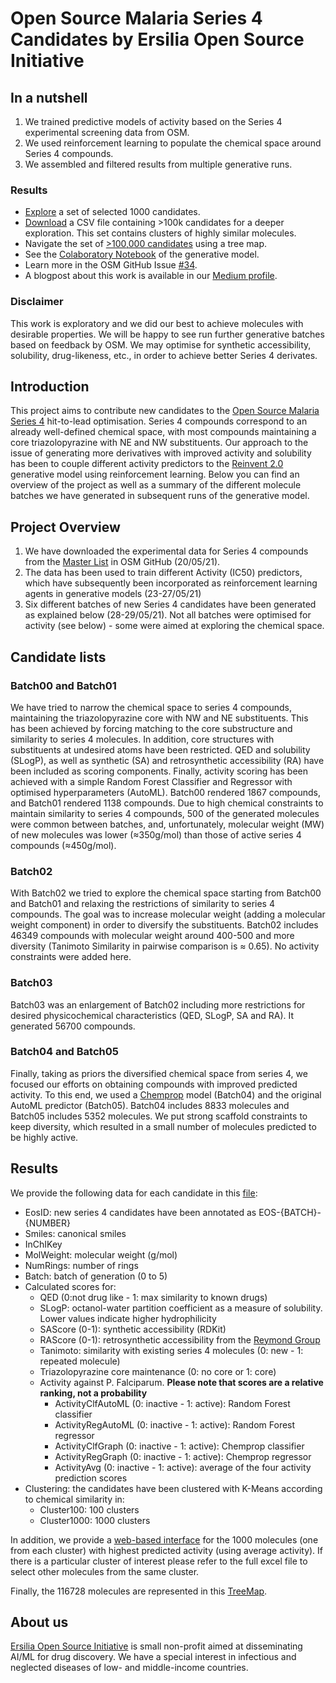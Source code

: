 # Open Source Malaria Series 4 Candidates by Ersilia Open Source Initiative

## In a nutshell

1. We trained predictive models of activity based on the Series 4 experimental screening data from OSM.
2. We used reinforcement learning to populate the chemical space around Series 4 compounds.
3. We assembled and filtered results from multiple generative runs.

### Results

* [Explore](https://share.streamlit.io/ersilia-os/osm-series4-candidates/main/app.py) a set of selected 1000 candidates.
* [Download](https://github.com/ersilia-os/osm-series4-candidates/blob/main/postprocess/210530_EOSI_OSM_Series4_All.csv) a CSV file containing >100k candidates for a deeper exploration. This set contains clusters of highly similar molecules.
* Navigate the set of [>100,000 candidates](https://ersilia-os.github.io/osm-series4-candidates/tmap/osm_eosi_s4.html) using a tree map.
* See the [Colaboratory Notebook](https://colab.research.google.com/drive/1MK4UJP6Vw1FjaVaTu9CwpBb2XrjPw9xz?usp=sharing) of the generative model.
* Learn more in the OSM GitHub Issue [#34](https://github.com/OpenSourceMalaria/Series4_PredictiveModel/issues/34).
* A blogpost about this work is available in our [Medium profile](https://medium.com/ersiliaio/open-source-drug-discovery-for-novel-antimalarials-5ca8d51301fe).

### Disclaimer

This work is exploratory and we did our best to achieve molecules with desirable properties. We will be happy to see run further generative batches based on feedback by OSM. We may optimise for synthetic accessibility, solubility, drug-likeness, etc., in order to achieve better Series 4 derivates.

## Introduction

This project aims to contribute new candidates to the [Open Source Malaria Series 4](https://github.com/OpenSourceMalaria/Series4) hit-to-lead optimisation. Series 4 compounds correspond to an already well-defined chemical space, with most compounds maintaining a core triazolopyrazine with NE and NW substituents.
Our approach to the issue of generating more derivatives with improved activity and solubility has been to couple different activity predictors to the [Reinvent 2.0](https://github.com/MolecularAI/Reinvent) generative model using reinforcement learning.
Below you can find an overview of the project as well as a summary of the different molecule batches we have generated in subsequent runs of the generative model.

## Project Overview
1. We have downloaded the experimental data for Series 4 compounds from the [Master List](https://github.com/OpenSourceMalaria/Series4/wiki/Sources-of-Data) in OSM GitHub (20/05/21).
2. The data has been used to train different Activity (IC50) predictors, which have subsequently been incorporated as reinforcement learning agents in generative models (23-27/05/21)
3. Six different batches of new Series 4 candidates have been generated as explained below (28-29/05/21). Not all batches were optimised for activity (see below) - some were aimed at exploring the chemical space.

## Candidate lists
### Batch00 and Batch01
We have tried to narrow the chemical space to series 4 compounds, maintaining the triazolopyrazine core with NW and NE substituents. This has been achieved by forcing matching to the core substructure and similarity to series 4 molecules. In addition, core structures with substituents at undesired atoms have been restricted. QED and solubility (SLogP), as well as synthetic (SA) and retrosynthetic accessibility (RA) have been included as scoring components. Finally, activity scoring has been achieved with a simple Random Forest Classifier and Regressor with optimised hyperparameters (AutoML).
Batch00 rendered 1867 compounds, and Batch01 rendered 1138 compounds. Due to high chemical constraints to maintain similarity to series 4 compounds, 500 of the generated molecules were common between batches, and, unfortunately, molecular weight (MW) of new molecules was lower (≈350g/mol) than those of active series 4 compounds (≈450g/mol).

### Batch02
With Batch02 we tried to explore the chemical space starting from Batch00 and Batch01 and relaxing the restrictions of similarity to series 4 compounds. The goal was to increase molecular weight (adding a molecular weight component) in order to diversify the substituents.
Batch02 includes 46349 compounds with molecular weight around 400-500 and more diversity (Tanimoto Similarity in pairwise comparison is ≈ 0.65). No activity constraints were added here.

### Batch03
Batch03 was an enlargement of Batch02 including more restrictions for desired physicochemical characteristics (QED, SLogP, SA and RA). It generated 56700 compounds.

### Batch04 and Batch05
Finally, taking as priors the diversified chemical space from series 4, we focused our efforts on obtaining compounds with improved predicted activity. To this end, we used a [Chemprop](https://github.com/chemprop/chemprop) model (Batch04) and the original AutoML predictor (Batch05).
Batch04 includes 8833 molecules and Batch05 includes 5352 molecules. We put strong scaffold constraints to keep diversity, which resulted in a small number of molecules predicted to be highly active.

## Results
We provide the following data for each candidate in this [file](https://github.com/ersilia-os/osm-series4-candidates/blob/main/postprocess/210530_EOSI_OSM_Series4_All.csv):
* EosID: new series 4 candidates have been annotated as EOS-{BATCH}-{NUMBER}
* Smiles: canonical smiles
* InChIKey
* MolWeight: molecular weight (g/mol)
* NumRings: number of rings
* Batch: batch of generation (0 to 5)
* Calculated scores for:
    * QED (0:not drug like - 1: max similarity to known drugs)
    * SLogP: octanol-water partition coefficient as a measure of solubility. Lower values indicate higher hydrophilicity
    * SAScore (0-1): synthetic accessibility (RDKit)
    * RAScore (0-1): retrosynthetic accessibility from the [Reymond Group](https://github.com/reymond-group/RAscore)
    * Tanimoto: similarity with existing series 4 molecules (0: new - 1: repeated molecule)
    * Triazolopyrazine core maintenance (0: no core or 1: core)
    * Activity against P. Falciparum. **Please note that scores are a relative ranking, not a probability**
        * ActivityClfAutoML (0: inactive - 1: active): Random Forest classifier
        * ActivityRegAutoML (0: inactive - 1: active): Random Forest regressor
        * ActivityClfGraph (0: inactive - 1: active): Chemprop classifier
        * ActivityRegGraph (0: inactive - 1: active): Chemprop regressor
        * ActivityAvg (0: inactive - 1: active): average of the four activity prediction scores
* Clustering: the candidates have been clustered with K-Means according to chemical similarity in:
    * Cluster100: 100 clusters
    * Cluster1000: 1000 clusters

In addition, we provide a [web-based interface](https://share.streamlit.io/ersilia-os/osm-series4-candidates/main/app.py) for the 1000 molecules (one from each cluster) with highest predicted activity (using average activity). If there is a particular cluster of interest please refer to the full excel file to select other molecules from the same cluster.

Finally, the 116728 molecules are represented in this [TreeMap](https://ersilia-os.github.io/osm-series4-candidates/tmap/osm_eosi_s4.html).

## About us

[Ersilia Open Source Initiative](https://ersilia.io) is small non-profit aimed at disseminating AI/ML for drug discovery. We have a special interest in infectious and neglected diseases of low- and middle-income countries.
